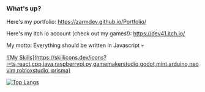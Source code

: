 ### What's up?
Here's my portfolio: https://zarmdev.github.io/Portfolio/

Here's my itch io account (check out my games!): https://dev41.itch.io/

My motto: Everything should be written in Javascript 💀

[![My Skills](https://skillicons.dev/icons?i=ts,react,cpp,java,raspberrypi,py,gamemakerstudio,godot,mint,arduino,neovim,robloxstudio, prisma)](https://skillicons.dev)


[![Top Langs](https://github-readme-stats.vercel.app/api/top-langs/?username=ZarmDev&langs_count=5)](https://github.com/anuraghazra/github-readme-stats?tab=readme-ov-file#show-more-languages)
